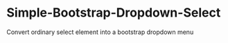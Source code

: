 Simple-Bootstrap-Dropdown-Select
================================

Convert ordinary select element into a bootstrap dropdown menu
